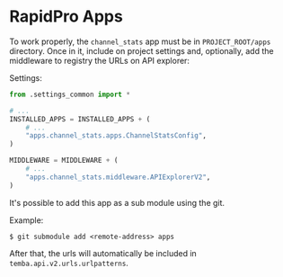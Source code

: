 # RapidPro Apps

To work properly, the `channel_stats` app must be in `PROJECT_ROOT/apps` directory. Once in it, include on project 
settings and, optionally, add the middleware to registry the URLs on API explorer:

Settings:
```python
from .settings_common import *

# ...
INSTALLED_APPS = INSTALLED_APPS + (
    # ...
    "apps.channel_stats.apps.ChannelStatsConfig",
)

MIDDLEWARE = MIDDLEWARE + (
    # ...
    "apps.channel_stats.middleware.APIExplorerV2",
)
```

It's possible to add this app as a sub module using the git.

Example:
```shell script
$ git submodule add <remote-address> apps
```

After that, the urls will automatically be included in `temba.api.v2.urls.urlpatterns`.
